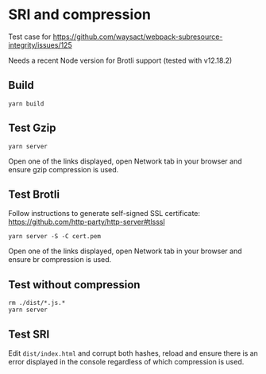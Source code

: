 # SRI and compression

Test case for https://github.com/waysact/webpack-subresource-integrity/issues/125

Needs a recent Node version for Brotli support (tested with v12.18.2)

## Build

```
yarn build
```

## Test Gzip

```
yarn server
```

Open one of the links displayed, open Network tab in your browser and ensure gzip compression is used.

## Test Brotli

Follow instructions to generate self-signed SSL certificate:
https://github.com/http-party/http-server#tlsssl

```
yarn server -S -C cert.pem
```

Open one of the links displayed, open Network tab in your browser and ensure br compression is used.

## Test without compression

```
rm ./dist/*.js.*
yarn server
```

## Test SRI

Edit `dist/index.html` and corrupt both hashes, reload and ensure there is an
error displayed in the console regardless of which compression is used.
